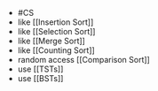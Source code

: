 - #CS
- like [[Insertion Sort]]
- like [[Selection Sort]]
- like [[Merge Sort]]
- like [[Counting Sort]]
- random access [[Comparison Sort]]
- use [[TSTs]]
- use [[BSTs]]